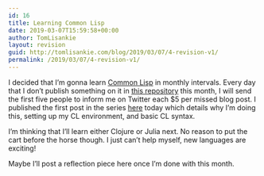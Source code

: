 ```yaml
---
id: 16
title: Learning Common Lisp
date: 2019-03-07T15:59:58+00:00
author: TomLisankie
layout: revision
guid: http://tomlisankie.com/blog/2019/03/07/4-revision-v1/
permalink: /2019/03/07/4-revision-v1/
---
```

I decided that I&#8217;m gonna learn [Common Lisp](https://en.wikipedia.org/wiki/Common_Lisp)&nbsp;in monthly intervals. Every day that I don&#8217;t publish something on it in [this repository](https://github.com/TomLisankie/Learning-Lisp) this month, I will send the first five people to inform me on Twitter each $5 per missed blog post. I published the first post in the series [here](https://github.com/TomLisankie/Learning-Lisp/blob/master/posts/Nov2018/27.md) today which details why I&#8217;m doing this, setting up my CL environment, and basic CL syntax.

I&#8217;m thinking that I&#8217;ll learn either Clojure or Julia next. No reason to put the cart before the horse though. I just can&#8217;t help myself, new languages are exciting!

Maybe I&#8217;ll post a reflection piece here once I&#8217;m done with this month.